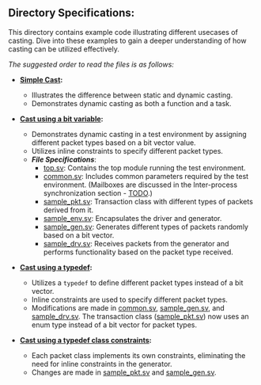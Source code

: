 ## Directory Specifications:

This directory contains example code illustrating different usecases of casting. Dive into these examples to gain a deeper understanding of how casting can be utilized effectively.

*The suggested order to read the files is as follows:*

- **[Simple Cast](simple_cast.sv):**
  - Illustrates the difference between static and dynamic casting.
  - Demonstrates dynamic casting as both a function and a task.

- **[Cast using a bit variable](using_bit_variable):**
  - Demonstrates dynamic casting in a test environment by assigning different packet types based on a bit vector value.
  - Utilizes inline constraints to specify different packet types.
  - ***File Specifications***:
    - [top.sv](using_bit_variable/top.sv): Contains the top module running the test environment.
    - [common.sv](using_bit_variable/common.sv): Includes common parameters required by the test environment. (Mailboxes are discussed in the Inter-process synchronization section - [TODO]().)
    - [sample_pkt.sv](using_bit_variable/sample_pkt.sv): Transaction class with different types of packets derived from it.
    - [sample_env.sv](using_bit_variable/sample_env.sv): Encapsulates the driver and generator.
    - [sample_gen.sv](using_bit_variable/sample_gen.sv): Generates different types of packets randomly based on a bit vector.
    - [sample_drv.sv](using_bit_variable/sample_drv.sv): Receives packets from the generator and performs functionality based on the packet type received.

- **[Cast using a typedef](using_typedef):**
  - Utilizes a `typedef` to define different packet types instead of a bit vector.
  - Inline constraints are used to specify different packet types.
  - Modifications are made in [common.sv](using_typedef/common.sv), [sample_gen.sv](using_typedef/sample_gen.sv), and [sample_drv.sv](using_typedef/sample_drv.sv). The transaction class ([sample_pkt.sv](using_typedef/sample_pkt.sv)) now uses an enum type instead of a bit vector for packet types.

- **[Cast using a typedef class constraints](using_typedef_with_constraints):**
  - Each packet class implements its own constraints, eliminating the need for inline constraints in the generator.
  - Changes are made in [sample_pkt.sv](using_typedef/sample_pkt.sv) and [sample_gen.sv](using_typedef/sample_gen.sv).
